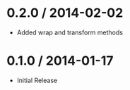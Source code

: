 
0.2.0 / 2014-02-02 
==================

 * Added wrap and transform methods

0.1.0 / 2014-01-17 
==================

 * Initial Release
